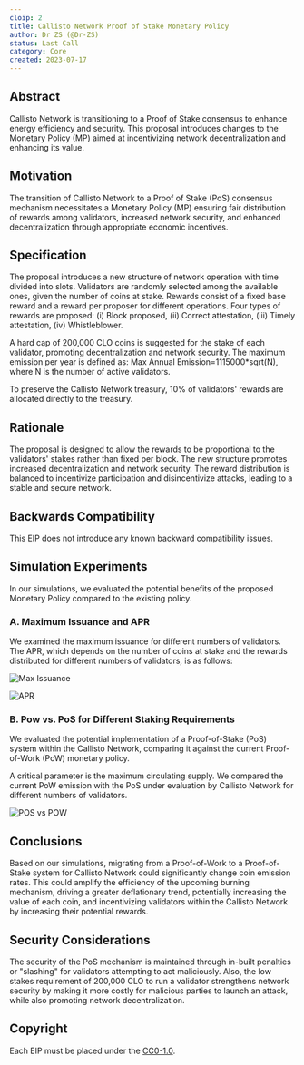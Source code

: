 ```yaml
---
cloip: 2
title: Callisto Network Proof of Stake Monetary Policy
author: Dr ZS (@Dr-ZS)
status: Last Call
category: Core
created: 2023-07-17
---
```


## Abstract

Callisto Network is transitioning to a Proof of Stake consensus to enhance energy efficiency and security. This proposal introduces changes to the Monetary Policy (MP) aimed at incentivizing network decentralization and enhancing its value.

## Motivation

The transition of Callisto Network to a Proof of Stake (PoS) consensus mechanism necessitates a Monetary Policy (MP) ensuring fair distribution of rewards among validators, increased network security, and enhanced decentralization through appropriate economic incentives.

## Specification

The proposal introduces a new structure of network operation with time divided into slots. Validators are randomly selected among the available ones, given the number of coins at stake. Rewards consist of a fixed base reward and a reward per proposer for different operations. Four types of rewards are proposed: (i) Block proposed, (ii) Correct attestation, (iii) Timely attestation, (iv) Whistleblower.

A hard cap of 200,000 CLO coins is suggested for the stake of each validator, promoting decentralization and network security. The maximum emission per year is defined as: Max Annual Emission=1115000*sqrt(N), where N is the number of active validators. 

To preserve the Callisto Network treasury, 10% of validators' rewards are allocated directly to the treasury.

## Rationale

The proposal is designed to allow the rewards to be proportional to the validators' stakes rather than fixed per block. The new structure promotes increased decentralization and network security. The reward distribution is balanced to incentivize participation and disincentivize attacks, leading to a stable and secure network.

## Backwards Compatibility

This EIP does not introduce any known backward compatibility issues.

## Simulation Experiments

In our simulations, we evaluated the potential benefits of the proposed Monetary Policy compared to the existing policy.

### A. Maximum Issuance and APR

We examined the maximum issuance for different numbers of validators. The APR, which depends on the number of coins at stake and the rewards distributed for different numbers of validators, is as follows: 


![Max Issuance](./CLOIP/CLOIP-2/Images/max_issuance.svg)

![APR](./CLOIP/CLOIP-2/Images/APR.svg)

### B. Pow vs. PoS for Different Staking Requirements

We evaluated the potential implementation of a Proof-of-Stake (PoS) system within the Callisto Network, comparing it against the current Proof-of-Work (PoW) monetary policy. 

A critical parameter is the maximum circulating supply. We compared the current PoW emission with the PoS under evaluation by Callisto Network for different numbers of validators. 

![POS vs POW](./CLOIP/CLOIP-2/Images/POSvsPOW.svg)

## Conclusions

Based on our simulations, migrating from a Proof-of-Work to a Proof-of-Stake system for Callisto Network could significantly change coin emission rates. This could amplify the efficiency of the upcoming burning mechanism, driving a greater deflationary trend, potentially increasing the value of each coin, and incentivizing validators within the Callisto Network by increasing their potential rewards.

## Security Considerations

The security of the PoS mechanism is maintained through in-built penalties or "slashing" for validators attempting to act maliciously. Also, the low stakes requirement of 200,000 CLO to run a validator strengthens network security by making it more costly for malicious parties to launch an attack, while also promoting network decentralization.

## Copyright

Each EIP must be placed under the [CC0-1.0](https://creativecommons.org/publicdomain/zero/1.0/).
